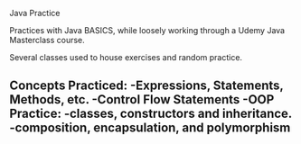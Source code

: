 Java Practice

Practices with Java BASICS, while loosely working through a Udemy Java Masterclass course. 

Several classes used to house exercises and random practice. 

Concepts Practiced: 
-Expressions, Statements, Methods, etc. 
-Control Flow Statements
-OOP Practice:
    -classes, constructors and inheritance.
    -composition, encapsulation, and polymorphism
- 

